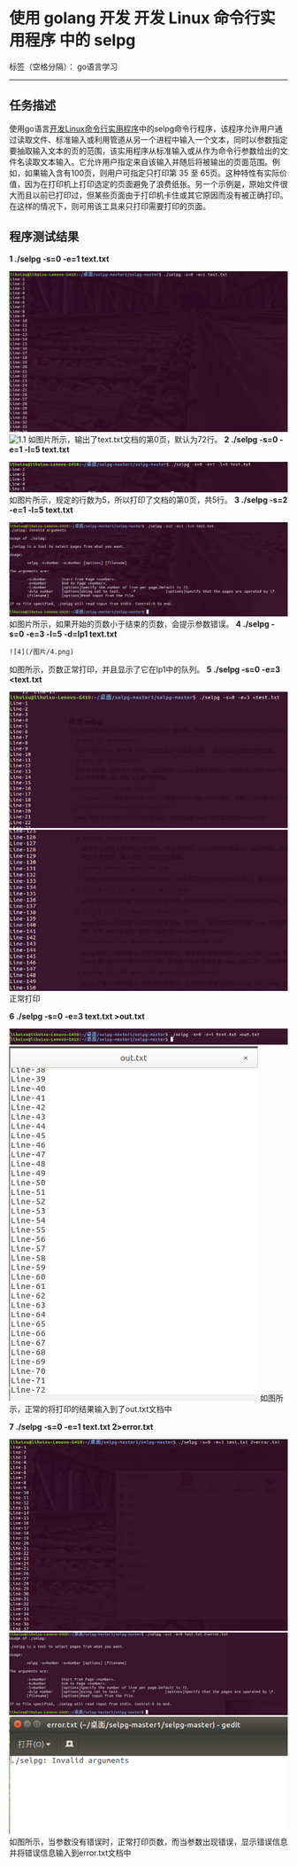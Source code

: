 ﻿# 使用 golang 开发 开发 Linux 命令行实用程序 中的 selpg

标签（空格分隔）： go语言学习

---

## 任务描述
使用go语言[开发Linux命令行实用程序][1]中的selpg命令行程序，该程序允许用户通过读取文件、标准输入或利用管道从另一个进程中输入一个文本，同时以参数指定要抽取输入文本的页的范围，该实用程序从标准输入或从作为命令行参数给出的文件名读取文本输入。它允许用户指定来自该输入并随后将被输出的页面范围。例如，如果输入含有100页，则用户可指定只打印第 35 至 65页。这种特性有实际价值，因为在打印机上打印选定的页面避免了浪费纸张。另一个示例是，原始文件很大而且以前已打印过，但某些页面由于打印机卡住或其它原因而没有被正确打印。在这样的情况下，则可用该工具来只打印需要打印的页面。

## 程序测试结果
**1  ./selpg -s=0 -e=1 text.txt**

![1](/图片/1.png)
![1.1](/图片/1.1png)
 如图片所示，输出了text.txt文档的第0页，默认为72行。
 **2  ./selpg -s=0 -e=1 -l=5 text.txt**
 
 ![2](/图片/2.png)
如图片所示，规定的行数为5，所以打印了文档的第0页，共5行。
 **3  ./selpg -s=2 -e=1 -l=5 text.txt**
 
  ![3](/图片/3.png)
  如图片所示，如果开始的页数小于结束的页数，会提示参数错误。
  **4  ./selpg -s=0 -e=3 -l=5 -d=lp1 text.txt**
  
    ![4](/图片/4.png)
如图所示，页数正常打印，并且显示了它在lp1中的队列。
  **5  ./selpg -s=0 -e=3 <text.txt**
  
   ![5](/图片/5.png)
   ![5](/图片/5.1.png)
   正常打印
   
  **6  ./selpg -s=0 -e=3 text.txt >out.txt**
  
  ![6](/图片/6.png)
  ![6.1](/图片/6.1.png)
  如图所示，正常的将打印的结果输入到了out.txt文档中
  
  **7  ./selpg -s=0 -e=1 text.txt 2>error.txt**
  
   ![7](/图片/7.png)
   ![7.1](/图片/7.1.png)
   ![7.2](/图片/7.2.png)
   如图所示，当参数没有错误时，正常打印页数，而当参数出现错误，显示错误信息并将错误信息输入到error.txt文档中

  [1]: https://www.ibm.com/developerworks/cn/linux/shell/clutil/index.html